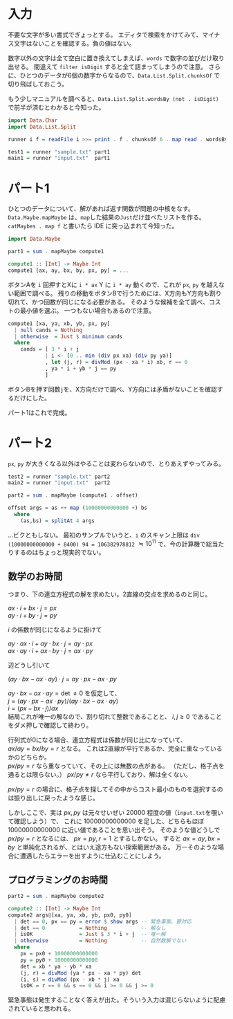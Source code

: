 # 入力

不要な文字が多い書式でぎょっとする。
エディタで検索をかけてみて、マイナス文字はないことを確認する。負の値はない。

数字以外の文字は全て空白に置き換えてしまえば、`words` で数字の並びだけ取り出せる。
間違えて `filter isDigit` すると全て詰まってしまうので注意。
さらに、ひとつのデータが6個の数字からなるので、`Data.List.Split.chunksOf` で切り飛ばしておこう。

もう少しマニュアルを調べると、`Data.List.Split.wordsBy (not . isDigit)` で前半が済むとわかると今知った。

```haskell
import Data.Char
import Data.List.Split

runner i f = readFile i >>= print . f . chunksOf 6 . map read . wordsBy (not . isDigit)

test1 = runner "sample.txt" part1
main1 = runner "input.txt"  part1
```

# パート1

ひとつのデータについて、解があれば返す関数が問題の中核をなす。
`Data.Maybe.mapMaybe` は、`map`した結果の`Just`だけ並べたリストを作る。
`catMaybes . map f` と書いたら IDE に突っ込まれて今知った。

```haskell
import Data.Maybe

part1 = sum . mapMaybe compute1

compute1 :: [Int] -> Maybe Int
compute1 [ax, ay, bx, by, px, py] = ...
```

ボタンAを `i` 回押すとXに `i * ax` Y に `i * ay` 動くので、これが `px`, `py` を越えない範囲で調べる。
残りの移動をボタンBで行うためには、X方向もY方向も割り切れて、かつ回数が同じになる必要がある。
そのような候補を全て調べ、コストの最小値を選ぶ。
一つもない場合もあるので注意。

```haskell
compute1 [xa, ya, xb, yb, px, py]
  | null cands = Nothing
  | otherwise  = Just $ minimum cands
  where
    cands = [ 3 * i + j
            | i <- [0 .. min (div px xa) (div py ya)]
            , let (j, r) = divMod (px - xa * i) xb, r == 0
            , ya * i + yb * j == py
            ]
```

ボタンBを押す回数`j`を、X方向だけで調べ、Y方向には矛盾がないことを確認するだけにした。

パート1はこれで完成。

# パート2

`px`, `py` が大きくなる以外はやることは変わらないので、とりあえずやってみる。

```haskell
test2 = runner "sample.txt" part2
main2 = runner "input.txt"  part2

part2 = sum . mapMaybe (compute1 . offset)

offset args = as ++ map (10000000000000 +) bs
  where
    (as,bs) = splitAt 4 args
```

…ビクともしない。
最初のサンプルでいうと、`i` のスキャン上限は `div (10000000000000 + 8400) 94 = 106382978812`
$\fallingdotseq 10^{11}$ で、今の計算機で総当たりするのはちょっと現実的でない。

## 数学のお時間

つまり、下の連立方程式の解を求めたい。2直線の交点を求めるのと同じ。

$ax \cdot i + bx \cdot j = px$  
$ay \cdot i + by \cdot j = py$  

$i$ の係数が同じになるように掛けて

$ay \cdot ax \cdot i + ay \cdot bx \cdot j = ay \cdot px$  
$ax \cdot ay \cdot i + ax \cdot by \cdot j = ax \cdot py$  

辺どうし引いて

$(ay \cdot bx - ax \cdot ay) \cdot j = ay \cdot px -  ax \cdot py$

$ay \cdot bx - ax \cdot ay = \det \neq 0$ を仮定して、  
$j = (ay \cdot px -  ax \cdot py) / (ay \cdot bx - ax \cdot ay)$  
$i = (px - bx \cdot j)/ax$  
結局これが唯一の解なので、割り切れて整数であることと、 $i,j \geq 0$ であることをダメ押しで確認して終わり。

行列式が0になる場合、連立方程式は係数が同じ比になっていて、  
$ax / ay = bx / by = r$ となる。
これは2直線が平行であるか、完全に重なっているかのどちらか。  
$px / py = r$ なら重なっていて、その上には無数の点がある。
（ただし、格子点を通るとは限らない。）
$px / py \neq r$ なら平行しており、解は全くない。

$px / py = r$ の場合に、格子点を探してその中からコスト最小のものを選択するのは振り出しに戻ったような感じ。

しかしここで、実は $px, py$ は元々せいぜい 20000 程度の値（`input.txt`を覗いて確認しよう）で、
これに 10000000000000 を足した、どちらもほぼ 10000000000000 に近い値であることを思い出そう。
そのような値どうしで $px / py = r$ となるには、 $px = py, r = 1$ とするしかない。
すると $ax = ay, bx = by$ と単純化されるが、とはいえ途方もない探索範囲がある。
万一そのような場合に遭遇したらエラーを出すように仕込むことにしよう。

## プログラミングのお時間

```haskell
part2 = sum . mapMaybe compute2

compute2 :: [Int] -> Maybe Int
compute2 args@[xa, ya, xb, yb, px0, py0]
  | det == 0, px == py = error $ show args -- 緊急事態、要対応
  | det == 0           = Nothing           -- 解なし
  | isOK               = Just $ 3 * i + j  -- 唯一解
  | otherwise          = Nothing           -- 自然数解でない
  where
    px = px0 + 10000000000000
    py = py0 + 10000000000000
    det = xb * ya - yb * xa
    (j, r) = divMod (ya * px - xa * py) det
    (i, s) = divMod (px - xb * j) xa
    isOK = r == 0 && s == 0 && i >= 0 && j >= 0
```

緊急事態は発生することなく答えが出た。そういう入力は混じらないように配慮されていると思われる。
